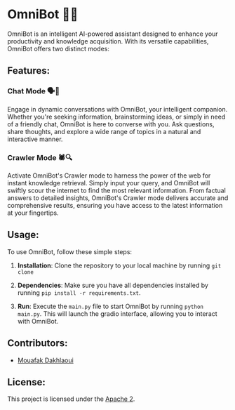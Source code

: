 # OmniBot 🤖💡

OmniBot is an intelligent AI-powered assistant designed to enhance your productivity and knowledge acquisition. With its versatile capabilities, OmniBot offers two distinct modes:

## Features:

### Chat Mode 🗣️💬

Engage in dynamic conversations with OmniBot, your intelligent companion. Whether you're seeking information, brainstorming ideas, or simply in need of a friendly chat, OmniBot is here to converse with you. Ask questions, share thoughts, and explore a wide range of topics in a natural and interactive manner.

### Crawler Mode 🕷️🔍

Activate OmniBot's Crawler mode to harness the power of the web for instant knowledge retrieval. Simply input your query, and OmniBot will swiftly scour the internet to find the most relevant information. From factual answers to detailed insights, OmniBot's Crawler mode delivers accurate and comprehensive results, ensuring you have access to the latest information at your fingertips.

## Usage:

To use OmniBot, follow these simple steps:

1. **Installation**: Clone the repository to your local machine by running `git clone`
   
2. **Dependencies**: Make sure you have all dependencies installed by running `pip install -r requirements.txt`.

3. **Run**: Execute the `main.py` file to start OmniBot by running `python main.py`. This will launch the gradio interface, allowing you to interact with OmniBot.

## Contributors:

- [Mouafak Dakhlaoui](https://github.com/mouaff25)

## License:

This project is licensed under the [Apache 2](LICENSE).
